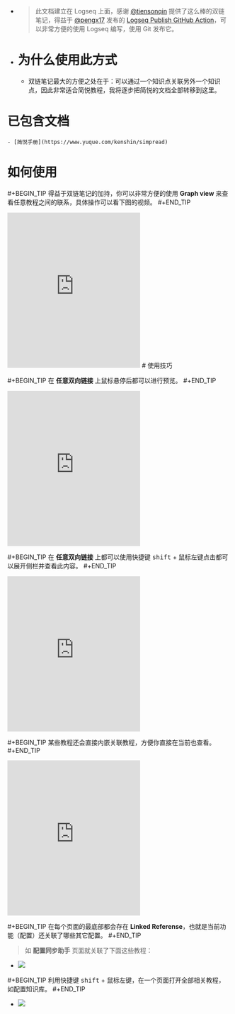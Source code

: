 - > 此文档建立在 Logseq 上面，感谢 [@tiensonqin](https://twitter.com/tiensonqin) 提供了这么棒的双链笔记，得益于 [@pengx17](https://twitter.com/pengx17) 发布的 [Logseq Publish GitHub Action](https://pengx17.github.io/knowledge-garden/#/page/logseq%20publish%20github%20action)，可以非常方便的使用 Logseq 编写，使用 Git 发布它。
- # 为什么使用此方式
	- 双链笔记最大的方便之处在于：可以通过一个知识点关联另外一个知识点，因此非常适合简悦教程，我将逐步把简悦的文档全部转移到这里。
# 已包含文档
	- [简悦手册](https://www.yuque.com/kenshin/simpread)
# 如何使用

#+BEGIN_TIP
得益于双链笔记的加持，你可以非常方便的使用 **Graph view** 来查看任意教程之间的联系，具体操作可以看下图的视频。
#+END_TIP

<iframe src="https://cdn.jsdelivr.net/gh/23784148/upload-images@main/simpered/kb/2022-01-27_16-16-46.mp4" height="350" 
scrolling="no" border="0" frameborder="no" framespacing="0" allowfullscreen="true"> </iframe>
# 使用技巧

#+BEGIN_TIP
在 **任意双向链接** 上鼠标悬停后都可以进行预览。
#+END_TIP

<iframe src="https://cdn.jsdelivr.net/gh/23784148/upload-images@main/simpered/kb/2022-01-28_13-23-42.mp4" height="350" 
scrolling="no" border="0" frameborder="no" framespacing="0" allowfullscreen="true"> </iframe>

#+BEGIN_TIP
在 **任意双向链接** 上都可以使用快捷键 <kbd>shift</kbd> + 鼠标左键点击都可以展开侧栏并查看此内容。
#+END_TIP

<iframe src="https://cdn.jsdelivr.net/gh/23784148/upload-images@main/simpered/kb/2022-01-28_13-29-57.mp4" height="350" 
scrolling="no" border="0" frameborder="no" framespacing="0" allowfullscreen="true"> </iframe>

#+BEGIN_TIP
某些教程还会直接内嵌关联教程，方便你直接在当前也查看。
#+END_TIP

<iframe src="https://cdn.jsdelivr.net/gh/23784148/upload-images@main/simpered/kb/2022-01-28_13-29-57.mp4" height="350" 
scrolling="no" border="0" frameborder="no" framespacing="0" allowfullscreen="true"> </iframe>

#+BEGIN_TIP
在每个页面的最底部都会存在 **Linked Referense**，也就是当前功能（配置）还关联了哪些其它配置。
#+END_TIP

> 如 **配置同步助手** 页面就关联了下面这些教程：
- ![](https://cdn.jsdelivr.net/gh/23784148/upload-images@main/simpered/kb/image.png)

#+BEGIN_TIP
利用快捷键 <kbd>shift</kbd> + 鼠标左键，在一个页面打开全部相关教程，如配置知识库。
#+END_TIP

- ![](https://cdn.jsdelivr.net/gh/23784148/upload-images@main/simpered/kb/SCR-20220129-qog.png)